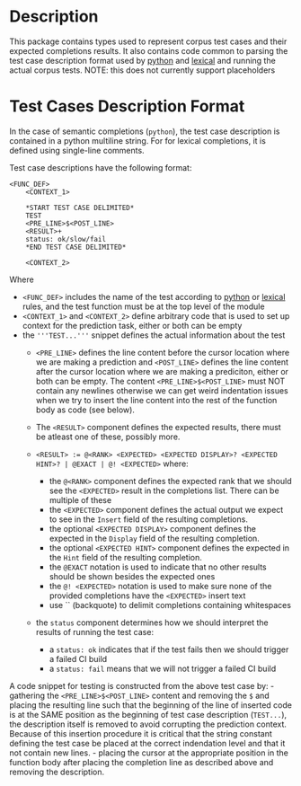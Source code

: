 # Description
This package contains types used to represent corpus test cases and their expected completions results. It also contains code common to parsing the test case description format used by [python](../../../kite-go/lang/python/pythoncomplete/corpustest/README.md) and [lexical](../../../kite-go/lang/lexical/lexicalcomplete/corpustest/README.md) and running the actual corpus tests.
NOTE: this does not currently support placeholders

# Test Cases Description Format
In the case of semantic completions (`python`), the test case description is contained in a python multiline string. For for lexical completions, it is defined using single-line comments.

Test case descriptions have the following format:
```
<FUNC_DEF>
    <CONTEXT_1>

    *START TEST CASE DELIMITED*
    TEST
    <PRE_LINE>$<POST_LINE>
    <RESULT>+
    status: ok/slow/fail
    *END TEST CASE DELIMITED*

    <CONTEXT_2>
```
Where
- `<FUNC_DEF>` includes the name of the test according to [python](../../../kite-go/lang/python/pythoncomplete/corpustest/README.md) or [lexical](../../../kite-go/lang/lexical/lexicalcomplete/corpustest/README.md) rules, and the test function must be at the top level 
  of the module
- `<CONTEXT_1>` and `<CONTEXT_2>` define arbitrary code that is used to set up context for the 
  prediction task, either or both can be empty
- the `'''TEST...'''` snippet defines the actual information about the test
  - `<PRE_LINE>` defines the line content before the cursor location where we are making a prediction
    and `<POST_LINE>` defines the line content after the cursor location where we are making a prediciton,
    either or both can be empty. The content `<PRE_LINE>$<POST_LINE>` must NOT contain any newlines otherwise
    we can get weird indentation issues when we try to insert the line content into the rest of the function
    body as code (see below).
  
  - The `<RESULT>` component defines the expected results, there must be atleast one of these, possibly more.
  - `<RESULT> := @<RANK> <EXPECTED> <EXPECTED DISPLAY>? <EXPECTED HINT>? | @EXACT | @! <EXPECTED>` where:
    - the `@<RANK>` component defines the expected rank that we should see the `<EXPECTED>` result in the completions
      list. There can be multiple of these 
    - the `<EXPECTED>` component defines the actual output we expect to see in the `Insert` field of the resulting completions.
    - the optional `<EXPECTED DISPLAY>` component defines the expected in the `Display` field of the resulting completion.
    - the optional `<EXPECTED HINT>` component defines the expected in the `Hint` field of the resulting completion.
    - the `@EXACT` notation is used to indicate that no other results should be shown besides the expected ones
    - the `@! <EXPECTED>` notation is used to make sure none of the provided completions have the `<EXPECTED>` insert text
    - use `` (backquote) to delimit completions containing whitespaces
  
  - the `status` component determines how we should interpret the results of running the test case:
    - a `status: ok` indicates that if the test fails then we should trigger a failed CI build
    - a `status: fail` means that we will not trigger a failed CI build

A code snippet for testing is constructed from the above test case by:
    - gathering the `<PRE_LINE>$<POST_LINE>` content and removing the `$` and placing the resulting line
      such that the beginning of the line of inserted code is at the SAME position as the 
      beginning of test case description (`TEST...`), the description itself
      is removed to avoid corrupting the prediction context. Because of this insertion procedure
      it is critical that the string constant defining the test case be placed at the correct indendation
      level and that it not contain new lines.
    - placing the cursor at the appropriate position in the function body after placing the completion line
      as described above and removing the description.

